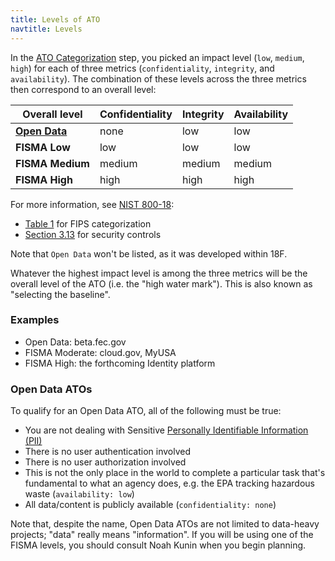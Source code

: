 ```yaml
---
title: Levels of ATO
navtitle: Levels
---
```


In the [ATO Categorization](../categorize/) step, you picked an impact level (`low`, `medium`, `high`) for each of three metrics (`confidentiality`, `integrity`, and `availability`). The combination of these levels across the three metrics then correspond to an overall level:

Overall level | Confidentiality | Integrity | Availability
--- | --- | --- | ---
**[Open Data](#open-data-atos)** | none | low | low
**FISMA Low** | low | low | low
**FISMA Medium** | medium | medium | medium
**FISMA High** | high | high | high

For more information, see [NIST 800-18](http://csrc.nist.gov/publications/nistpubs/800-18-Rev1/sp800-18-Rev1-final.pdf):

* [Table 1](http://csrc.nist.gov/publications/nistpubs/800-18-Rev1/sp800-18-Rev1-final.pdf#page=27) for FIPS categorization
* [Section 3.13](http://csrc.nist.gov/publications/nistpubs/800-18-Rev1/sp800-18-Rev1-final.pdf#page=31) for security controls

Note that `Open Data` won't be listed, as it was developed within 18F.

Whatever the highest impact level is among the three metrics will be the overall level of the ATO (i.e. the "high water mark"). This is also known as "selecting the baseline".

### Examples

* Open Data: beta.fec.gov
* FISMA Moderate: cloud.gov, MyUSA
* FISMA High: the forthcoming Identity platform

### Open Data ATOs

To qualify for an Open Data ATO, all of the following must be true:

* You are not dealing with Sensitive [Personally Identifiable Information (PII)](../../security/pii/)
* There is no user authentication involved
* There is no user authorization involved
* This is not the only place in the world to complete a particular task that's fundamental to what an agency does, e.g. the EPA tracking hazardous waste (`availability: low`)
* All data/content is publicly available (`confidentiality: none`)

Note that, despite the name, Open Data ATOs are not limited to data-heavy projects; "data" really means "information". If you will be using one of the FISMA levels, you should consult Noah Kunin when you begin planning.
